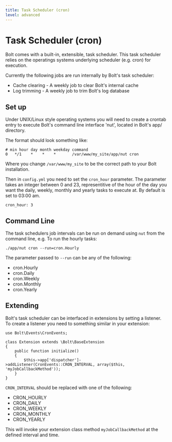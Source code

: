 ```yaml
---
title: Task Scheduler (cron)
level: advanced
---
```

Task Scheduler (cron)
=====================

Bolt comes with a built-in, extensible, task scheduler. This task scheduler
relies on the operatings systems underlying scheduler (e.g. cron) for execution.

Currently the following jobs are run internally by Bolt's task scheduler:

  - Cache clearing - A weekly job to clear Bolt's internal cache
  - Log trimming - A weekly job to trim Bolt's log database

Set up
------

Under UNIX/Linux style operating systems you will need to create a crontab entry
to execute Bolt's command line interface 'nut', located in Bolt's app/
directory.

The format should look something like:

```
# min hour day month weekday command
0   */1    *    *    *       /var/www/my_site/app/nut cron
```

Where you change `/var/www/my_site` to be the correct path to your Bolt
installation.

Then in `config.yml` you need to set the `cron_hour` parameter.  The parameter
takes an integer between 0 and 23, representitive of the hour of the day you
want the daily, weekly, monthly and yearly tasks to execute at. By default is
set to 03:00 am.

```
cron_hour: 3
```

Command Line
------------

The task schedulers job intervals can be run on demand using `nut` from the
command line, e.g. To run the hourly tasks:

```
./app/nut cron --run=cron.Hourly
```

The parameter passed to `--run` can be any of the following:

  - cron.Hourly
  - cron.Daily
  - cron.Weekly
  - cron.Monthly
  - cron.Yearly

Extending
---------

Bolt's task scheduler can be interfaced in extensions by setting a listener. To
create a listener you need to something similar in your extension:

```
use Bolt\Events\CronEvents;

class Extension extends \Bolt\BaseExtension
{
    public function initialize()
    {
        $this->app['dispatcher']->addListener(CronEvents::CRON_INTERVAL, array($this, 'myJobCallbackMethod'));
    }
}
```

`CRON_INTERVAL` should be replaced with one of the following:

  - CRON_HOURLY
  - CRON_DAILY
  - CRON_WEEKLY
  - CRON_MONTHLY
  - CRON_YEARLY

This will invoke your extension class method `myJobCallbackMethod` at the
defined interval and time.

